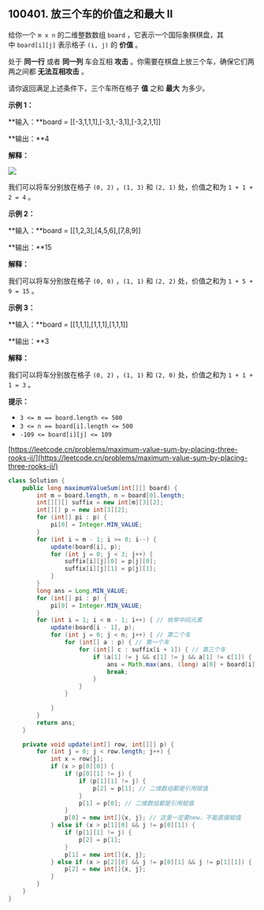 100401\. 放三个车的价值之和最大 II
-----------------------

给你一个 `m x n` 的二维整数数组 `board` ，它表示一个国际象棋棋盘，其中 `board[i][j]` 表示格子 `(i, j)` 的 **价值** 。

处于 **同一行** 或者 **同一列** 车会互相 **攻击** 。你需要在棋盘上放三个车，确保它们两两之间都 **无法互相攻击** 。

请你返回满足上述条件下，三个车所在格子 **值** 之和 **最大** 为多少。

**示例 1：**

**输入：**board = \[\[-3,1,1,1\],\[-3,1,-3,1\],\[-3,2,1,1\]\]

**输出：**4

**解释：**

![](https://assets.leetcode.com/uploads/2024/08/08/rooks2.png)

我们可以将车分别放在格子 `(0, 2)` ，`(1, 3)` 和 `(2, 1)` 处，价值之和为 `1 + 1 + 2 = 4` 。

**示例 2：**

**输入：**board = \[\[1,2,3\],\[4,5,6\],\[7,8,9\]\]

**输出：**15

**解释：**

我们可以将车分别放在格子 `(0, 0)` ，`(1, 1)` 和 `(2, 2)` 处，价值之和为 `1 + 5 + 9 = 15` 。

**示例 3：**

**输入：**board = \[\[1,1,1\],\[1,1,1\],\[1,1,1\]\]

**输出：**3

**解释：**

我们可以将车分别放在格子 `(0, 2)` ，`(1, 1)` 和 `(2, 0)` 处，价值之和为 `1 + 1 + 1 = 3` 。

**提示：**

*   `3 <= m == board.length <= 500`
*   `3 <= n == board[i].length <= 500`
*   `-109 <= board[i][j] <= 109`

[https://leetcode.cn/problems/maximum-value-sum-by-placing-three-rooks-ii/](https://leetcode.cn/problems/maximum-value-sum-by-placing-three-rooks-ii/)
```java
class Solution {
    public long maximumValueSum(int[][] board) {
        int m = board.length, n = board[0].length;
        int[][][] suffix = new int[m][3][2];
        int[][] p = new int[3][2];
        for (int[] pi : p) {
            pi[0] = Integer.MIN_VALUE;
        }
        for (int i = m - 1; i >= 0; i--) {
            update(board[i], p);
            for (int j = 0; j < 3; j++) {
                suffix[i][j][0] = p[j][0];
                suffix[i][j][1] = p[j][1];
            }
        }
        long ans = Long.MIN_VALUE;
        for (int[] pi : p) {
            pi[0] = Integer.MIN_VALUE;
        }
        for (int i = 1; i < m - 1; i++) { // 枚举中间元素
            update(board[i - 1], p);
            for (int j = 0; j < n; j++) { // 第二个车
                for (int[] a : p) { // 第一个车
                    for (int[] c : suffix[i + 1]) { // 第三个车
                        if (a[1] != j && c[1] != j && a[1] != c[1]) {
                            ans = Math.max(ans, (long) a[0] + board[i][j] + c[0]);
                            break;
                        }
                    }
                }

            }
        }
        return ans;
    }

    private void update(int[] row, int[][] p) {
        for (int j = 0; j < row.length; j++) {
            int x = row[j];
            if (x > p[0][0]) {
                if (p[0][1] != j) {
                    if (p[1][1] != j) {
                        p[2] = p[1]; // 二维数组都是引用赋值
                    }
                    p[1] = p[0]; // 二维数组都是引用赋值
                }
                p[0] = new int[]{x, j}; // 这里一定要new，不能直接赋值
            } else if (x > p[1][0] && j != p[0][1]) {
                if (p[1][1] != j) {
                    p[2] = p[1];
                }
                p[1] = new int[]{x, j};
            } else if (x > p[2][0] && j != p[0][1] && j != p[1][1]) {
                p[2] = new int[]{x, j};
            }
        }
    }
}
```